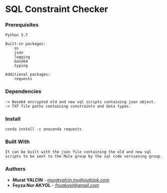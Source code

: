 # SQL Constraint Checker

### Prerequisites
```
Python 3.7

Built-in packages:
    os
    json
    logging
    base64
    typing

Additional packages:
    requests
```

### Dependencies
```
-> Base64 encrypted old and new sql scripts containing json object.
-> TXT file paths containing constraints and data types.
```

### Install
```
conda install -c anaconda requests
```

### Built With
```
It can be built with the json file containing the old and new sql scripts to be sent to the Mule group by the sql code versioning group.
```

### Authors
* **Murat YALCIN** - *muratyalcin.my@outlook.com*
* **Feyza Nur AKYOL** - *fnuakyol@gmail.com*
